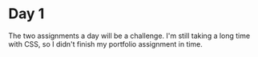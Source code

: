 # Day 1

The two assignments a day will be a challenge. I'm still taking a long time with CSS, so I didn't finish my portfolio assignment in time.

